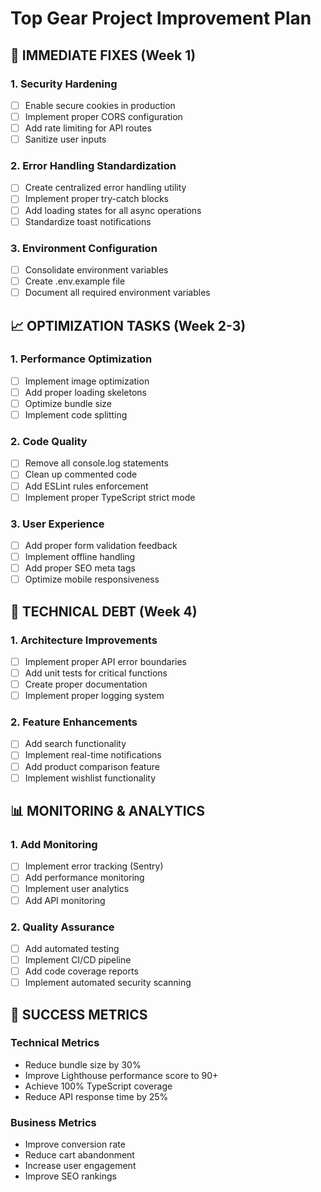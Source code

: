 # Top Gear Project Improvement Plan

## 🚨 IMMEDIATE FIXES (Week 1)

### 1. Security Hardening
- [ ] Enable secure cookies in production
- [ ] Implement proper CORS configuration
- [ ] Add rate limiting for API routes
- [ ] Sanitize user inputs

### 2. Error Handling Standardization
- [ ] Create centralized error handling utility
- [ ] Implement proper try-catch blocks
- [ ] Add loading states for all async operations
- [ ] Standardize toast notifications

### 3. Environment Configuration
- [ ] Consolidate environment variables
- [ ] Create .env.example file
- [ ] Document all required environment variables

## 📈 OPTIMIZATION TASKS (Week 2-3)

### 1. Performance Optimization
- [ ] Implement image optimization
- [ ] Add proper loading skeletons
- [ ] Optimize bundle size
- [ ] Implement code splitting

### 2. Code Quality
- [ ] Remove all console.log statements
- [ ] Clean up commented code
- [ ] Add ESLint rules enforcement
- [ ] Implement proper TypeScript strict mode

### 3. User Experience
- [ ] Add proper form validation feedback
- [ ] Implement offline handling
- [ ] Add proper SEO meta tags
- [ ] Optimize mobile responsiveness

## 🔧 TECHNICAL DEBT (Week 4)

### 1. Architecture Improvements
- [ ] Implement proper API error boundaries
- [ ] Add unit tests for critical functions
- [ ] Create proper documentation
- [ ] Implement proper logging system

### 2. Feature Enhancements
- [ ] Add search functionality
- [ ] Implement real-time notifications
- [ ] Add product comparison feature
- [ ] Implement wishlist functionality

## 📊 MONITORING & ANALYTICS

### 1. Add Monitoring
- [ ] Implement error tracking (Sentry)
- [ ] Add performance monitoring
- [ ] Implement user analytics
- [ ] Add API monitoring

### 2. Quality Assurance
- [ ] Add automated testing
- [ ] Implement CI/CD pipeline
- [ ] Add code coverage reports
- [ ] Implement automated security scanning

## 🎯 SUCCESS METRICS

### Technical Metrics
- Reduce bundle size by 30%
- Improve Lighthouse performance score to 90+
- Achieve 100% TypeScript coverage
- Reduce API response time by 25%

### Business Metrics
- Improve conversion rate
- Reduce cart abandonment
- Increase user engagement
- Improve SEO rankings
